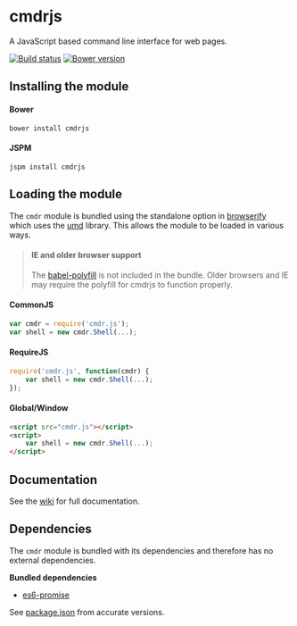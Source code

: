 cmdrjs
======
A JavaScript based command line interface for web pages.

[![Build status](https://travis-ci.org/cmdrjs/cmdrjs.png)](https://travis-ci.org/cmdrjs/cmdrjs)
[![Bower version](https://badge.fury.io/bo/cmdrjs.svg)](http://badge.fury.io/bo/cmdrjs)

## Installing the module

#### Bower
```
bower install cmdrjs
```

#### JSPM
```
jspm install cmdrjs
```

## Loading the module

The `cmdr` module is bundled using the standalone option in [browserify](http://browserify.org/) which uses the [umd](https://github.com/forbeslindesay/umd) library. This allows the module to be loaded in various ways.

> #### IE and older browser support
> The [babel-polyfill](https://babeljs.io/docs/usage/polyfill/) is not included in the bundle. Older browsers and IE may require the polyfill for cmdrjs to function properly.

#### CommonJS

```javascript
var cmdr = require('cmdr.js');
var shell = new cmdr.Shell(...);
```

#### RequireJS

```javascript
require('cmdr.js', function(cmdr) {
    var shell = new cmdr.Shell(...);
});
```

#### Global/Window

```html
<script src="cmdr.js"></script>
<script>
    var shell = new cmdr.Shell(...);
</script>
```

## Documentation

See the [wiki](https://github.com/cmdrjs/cmdrjs/wiki/Documentation) for full documentation.

## Dependencies

The `cmdr` module is bundled with its dependencies and therefore has no external dependencies.

__Bundled dependencies__
* [es6-promise](https://github.com/jakearchibald/es6-promise)

See [package.json](https://github.com/cmdrjs/cmdrjs/blob/master/package.json) from accurate versions.
